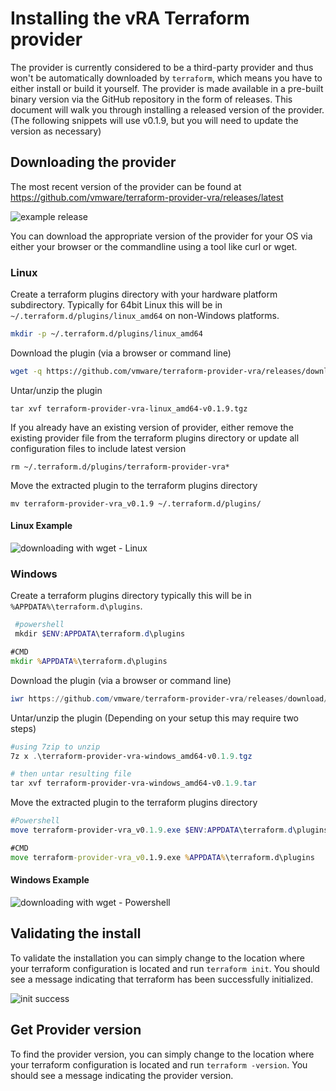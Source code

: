 # Installing the vRA Terraform provider

The provider is currently considered to be a third-party provider and thus won't be automatically downloaded by ```terraform```, which means you have to either install or build it yourself. The provider is made available in a pre-built binary version via the GitHub repository in the form of releases. This document will walk you through installing a released version of the provider. (The following snippets will use v0.1.9, but you will need to update the version as necessary)

## Downloading the provider

 The most recent version of the provider can be found at https://github.com/vmware/terraform-provider-vra/releases/latest

![example release](images/provider_release_example.png)

You can download the appropriate version of the provider for your OS via either your browser or the commandline using a tool like curl or wget.

### Linux

Create a terraform plugins directory with your hardware platform subdirectory. Typically for 64bit Linux this will be in ```~/.terraform.d/plugins/linux_amd64``` on non-Windows platforms.

```bash
mkdir -p ~/.terraform.d/plugins/linux_amd64 
```

Download the plugin (via a browser or command line)

 ```bash
 wget -q https://github.com/vmware/terraform-provider-vra/releases/download/v0.1.9/terraform-provider-vra-linux_amd64-v0.1.9.tgz
 ```

Untar/unzip the plugin

```shell
tar xvf terraform-provider-vra-linux_amd64-v0.1.9.tgz
```

If you already have an existing version of provider, either remove the existing provider file from the terraform plugins directory or update all configuration files to include latest version

```shell
rm ~/.terraform.d/plugins/terraform-provider-vra*
```

Move the extracted plugin to the terraform plugins directory

```shell
mv terraform-provider-vra_v0.1.9 ~/.terraform.d/plugins/
```

#### Linux Example

![downloading with wget - Linux ](images/wget_release_linux.png)

### Windows

Create a terraform plugins directory typically this will be in ```%APPDATA%\terraform.d\plugins```.

```powershell
 #powershell
 mkdir $ENV:APPDATA\terraform.d\plugins
```

```cmd
#CMD
mkdir %APPDATA%\terraform.d\plugins
```

Download the plugin (via a browser or command line)

 ```powershell
 iwr https://github.com/vmware/terraform-provider-vra/releases/download/v0.1.9/terraform-provider-vra-windows_amd64-v0.1.9.tgz -outfile terraform-provider-vra-windows_amd64-v0.1.9.tgz
 ```

Untar/unzip the plugin (Depending on your setup this may require two steps)

```powershell
#using 7zip to unzip
7z x .\terraform-provider-vra-windows_amd64-v0.1.9.tgz

# then untar resulting file
tar xvf terraform-provider-vra-windows_amd64-v0.1.9.tar
```

Move the extracted plugin to the terraform plugins directory

```powershell
#Powershell
move terraform-provider-vra_v0.1.9.exe $ENV:APPDATA\terraform.d\plugins
```

```cmd
#CMD
move terraform-provider-vra_v0.1.9.exe %APPDATA%\terraform.d\plugins
```

#### Windows Example

![downloading with wget - Powershell ](images/wget_release_pshell.png)

## Validating the install

To validate the installation you can simply change to the location where your terraform configuration is located and run ```terraform init```. You should see a message indicating that terraform has been successfully initialized.

![init success](images/install_success.png)

## Get Provider version
To find the provider version, you can simply change to the location where your terraform configuration is located and run ```terraform -version```. You should see a message indicating the provider version.


